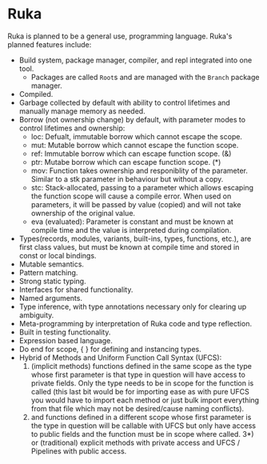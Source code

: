 # Ruka

Ruka is planned to be a general use, programming language. Ruka's planned features include:
- Build system, package manager, compiler, and repl integrated into one tool.
  - Packages are called `Root`s and are managed with the `Branch` package manager.
- Compiled.
- Garbage collected by default with ability to control lifetimes and manually manage memory as needed.
- Borrow (not ownership change) by default, with parameter modes to control lifetimes and ownership:
  - loc: Defualt, immutable borrow which cannot escape the scope.
  - mut: Mutable borrow which cannot escape the function scope.
  - ref: Immutable borrow which can escape function scope. (&)
  - ptr: Mutabe borrow which can escape function scope. (*)
  - mov: Function takes ownership and responiblity of the parameter. Similar to a stk parameter in behaviour but without a copy.
  - stc: Stack-allocated, passing to a parameter which allows escaping the function scope will cause a compile error. When used on parameters, it will be passed by value (copied) and will not take ownership of the original value.
  - eva (evaluated): Parameter is constant and must be known at compile time and the value is interpreted during compilation.
- Types(records, modules, variants, built-ins, types, functions, etc.), are first class values, but must be known at compile time and stored in const or local bindings.
- Mutable semantics.
- Pattern matching.
- Strong static typing.
- Interfaces for shared functionality.
- Named arguments.
- Type inference, with type annotations necessary only for clearing up ambiguity.
- Meta-programming by interpretation of Ruka code and type reflection.
- Built in testing functionality.
- Expression based language.
- Do end for scope, { } for defining and instancing types.
- Hybrid of Methods and Uniform Function Call Syntax (UFCS):
  1) (implicit methods) functions defined in the same scope as the type whose first parameter is that type in question will have access to private fields. Only the type needs to be in scope for the function is called (this last bit would be for importing ease as with pure UFCS you would have to import each method or just bulk import everything from that file which may not be desired/cause naming conflicts).
  2) and functions defined in a different scope whose first parameter is the type in question will be callable with UFCS but only have access to public fields and the function must be in scope where called.
  3*) or (traditional) explicit methods with private access and UFCS / Pipelines with public access.
